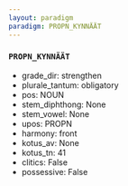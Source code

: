 ```yaml
---
layout: paradigm
paradigm: PROPN_KYNNÄÄT
---
```

### ` PROPN_KYNNÄÄT `


* grade_dir: strengthen
* plurale_tantum: obligatory
* pos: NOUN
* stem_diphthong: None
* stem_vowel: None
* upos: PROPN
* harmony: front
* kotus_av: None
* kotus_tn: 41
* clitics: False
* possessive: False
